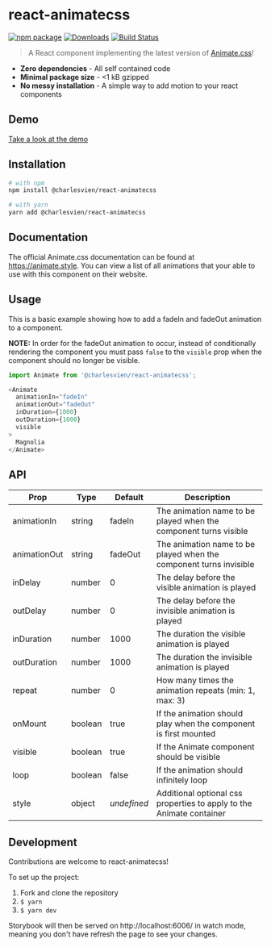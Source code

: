 # react-animatecss

[![npm package][npm-img]][npm-url]
[![Downloads][downloads-img]][downloads-url]
[![Build Status][build-img]][build-url]

> A React component implementing the latest version of [Animate.css](https://animate.style)!

- **Zero dependencies** - All self contained code
- **Minimal package size** - <1 kB gzipped
- **No messy installation** - A simple way to add motion to your react components

## Demo

[Take a look at the demo](https://react-animatecss.com/)

## Installation

```bash
# with npm
npm install @charlesvien/react-animatecss

# with yarn
yarn add @charlesvien/react-animatecss
```

## Documentation

The official Animate.css documentation can be found at https://animate.style. You can view a list of all animations that your able to use with this component on their website.

## Usage

This is a basic example showing how to add a fadeIn and fadeOut animation to a component.

**NOTE:** In order for the fadeOut animation to occur, instead of conditionally rendering the component you must pass ``false`` to the ``visible`` prop when the component should no longer be visible.

```js
import Animate from '@charlesvien/react-animatecss';

<Animate
  animationIn="fadeIn"
  animationOut="fadeOut"
  inDuration={1000}
  outDuration={1000}
  visible
>
  Magnolia
</Animate>
```

## API

| Prop         | Type     | Default     | Description                                                          |
|--------------|----------|-------------|----------------------------------------------------------------------|
| animationIn  | string   | fadeIn      | The animation name to be played when the component turns visible     |
| animationOut | string   | fadeOut     | The animation name to be played when the component turns invisible   |
| inDelay      | number   | 0           | The delay before the visible animation is played                     |
| outDelay     | number   | 0           | The delay before the invisible animation is played                   |
| inDuration   | number   | 1000        | The duration the visible animation is played                         |
| outDuration  | number   | 1000        | The duration the invisible animation is played                       |
| repeat       | number   | 0           | How many times the animation repeats (min: 1, max: 3)                |
| onMount      | boolean  | true        | If the animation should play when the component is first mounted     |
| visible      | boolean  | true        | If the Animate component should be visible                           |
| loop         | boolean  | false       | If the animation should infinitely loop                              |
| style        | object   | _undefined_ | Additional optional css properties to apply to the Animate container |

## Development

Contributions are welcome to react-animatecss!

To set up the project:

1.  Fork and clone the repository
2.  `$ yarn`
3.  `$ yarn dev`

Storybook will then be served on http://localhost:6006/ in watch mode, meaning you don't have refresh the page to see your changes.

[npm-img]:https://img.shields.io/npm/v/@charlesvien/react-animatecss
[npm-url]:https://www.npmjs.com/package/@charlesvien/react-animatecss
[build-img]:https://github.com/charlesvien/react-animatecss/actions/workflows/release.yml/badge.svg
[build-url]:https://github.com/charlesvien/react-animatecss/actions/workflows/release.yml
[downloads-img]:https://img.shields.io/npm/dt/@charlesvien/react-animatecss
[downloads-url]:https://www.npmtrends.com/@charlesvien/react-animatecss